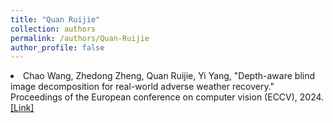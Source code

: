 ```yaml
---
title: "Quan Ruijie"
collection: authors
permalink: /authors/Quan-Ruijie
author_profile: false
---
```

 <li> Chao Wang,  Zhedong Zheng,  Quan Ruijie,  Yi Yang, &quot;Depth-aware blind image decomposition for real-world adverse weather recovery.&quot; Proceedings of the European conference on computer vision (ECCV), 2024.<a href='https://zdzheng.xyz/publication/Depth-aw2024'>[Link]</a> </li>